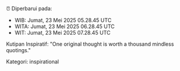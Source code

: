 ⏰ Diperbarui pada:
- WIB: Jumat, 23 Mei 2025 05.28.45 UTC
- WITA: Jumat, 23 Mei 2025 06.28.45 UTC
- WIT: Jumat, 23 Mei 2025 07.28.45 UTC

Kutipan Inspiratif:
"One original thought is worth a thousand mindless quotings."


Kategori: inspirational


